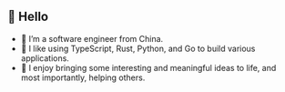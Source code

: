 ## 🧙 Hello

- 🔭 I’m a software engineer from China.
- 🌱 I like using TypeScript, Rust, Python, and Go to build various applications.
- 👯 I enjoy bringing some interesting and meaningful ideas to life, and most importantly, helping others.
